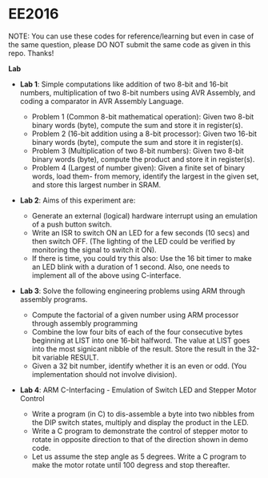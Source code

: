 # EE2016 

NOTE: You can use these codes for reference/learning but even in case of the same question, please DO NOT submit the same code as given in this repo. Thanks!

**Lab**

- **Lab 1**: Simple computations like addition of two 8-bit and 16-bit numbers, multiplication of two 8-bit numbers using AVR Assembly, and coding a comparator in AVR Assembly Language. 
  - Problem 1 (Common 8-bit mathematical operation): Given two 8-bit binary words (byte), compute the sum and store it in register(s).
  - Problem 2 (16-bit addition using a 8-bit processor): Given two 16-bit binary words (byte), compute the sum and store it in register(s).
  - Problem 3 (Multiplication of two 8-bit numbers): Given two 8-bit binary words (byte), compute the product and store it in register(s).
  - Problem 4 (Largest of number given): Given a finite set of binary words, load them- from memory, identify the largest in the given set, and store this largest number in SRAM.

- **Lab 2**: Aims of  this  experiment  are:
  - Generate an external (logical) hardware interrupt using an emulation of a push button switch. 
  - Write an ISR to switch ON an LED for a few seconds (10 secs) and then switch OFF. (The lighting of  the  LED  could  be  verified  by  monitoring  the  signal  to  switch  it  ON). 
  - If there is time, you could try this also:  Use the 16 bit timer to make an LED blink with a duration of  1  second. Also, one needs to implement all of the above using C-interface.

- **Lab 3**: Solve the following engineering problems using ARM through assembly programs.
  - Compute the factorial of a given number using ARM processor through assembly programming
  - Combine the low four bits of each of the four consecutive bytes beginning at LIST into one 16-bit halfword. The value at LIST goes into the most signicant nibble of the result.       Store the result in the 32-bit variable RESULT.
  - Given a 32 bit number, identify whether it is an even or odd. (You implementation should not involve division).

- **Lab 4**: ARM C-Interfacing - Emulation of Switch LED and Stepper Motor Control
   -  Write a program (in C) to dis-assemble a byte into two nibbles from the DIP switch states, multiply and display the product in the LED.
   -  Write a C program to demonstrate the control of stepper motor to rotate in opposite direction to that of the direction shown in demo code. 
   -  Let us assume the step angle as 5 degrees. Write a C program to make the motor rotate until 100 degress and stop thereafter.
